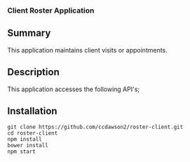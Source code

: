 ### Client Roster Application

## Summary

This application maintains client visits or appointments.

## Description

This application accesses the following API's;

## Installation

```shell
git clone https://github.com/ccdawson2/roster-client.git
cd roster-client
npm install
bower install
npm start
```